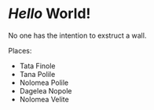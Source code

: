 # *Hello* **World**!

No one has the intention to exstruct a wall.

Places:

- Tata Finole
- Tana Polile
- Nolomea Polile
- Dagelea Nopole
- Nolomea Velite


